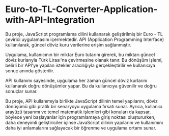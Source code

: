 # Euro-to-TL-Converter-Application-with-API-Integration
Bu proje, JavaScript programlama dilini kullanarak geliştirilmiş bir Euro - TL çevirici uygulamasını içermektedir. API (Application Programming Interface) kullanılarak, güncel döviz kuru verilerine erişim sağlanmıştır.

Uygulama, kullanıcının bir miktar Euro tutarını girerek, bu miktarı güncel döviz kurlarıyla Türk Lirası'na çevirmesine olanak tanır. Bu dönüşüm işlemi, belirli bir API'ye yapılan istekler aracılığıyla gerçekleştirilir ve kullanıcıya sonuç anında gösterilir.

API kullanımı sayesinde, uygulama her zaman güncel döviz kurlarını kullanarak doğru dönüşümler yapar. Bu da kullanıcıya güvenilir ve doğru sonuçlar sunar.

Bu proje, API kullanımıyla birlikte JavaScript dilinin temel yapılarını, döviz dönüşümü gibi pratik bir senaryoyu uygulama fırsatı sunar. Ayrıca, kullanıcı arayüzü tasarımı ve temel matematik işlemleri gibi konuları da kapsar, böylece yeni başlayanlar için programlamaya giriş noktası oluştururken, daha deneyimli geliştiriciler içinse JavaScript dilinin yapılarını ve kullanımını daha iyi anlamalarını sağlayacak bir öğrenme ve uygulama ortamı sunar.
